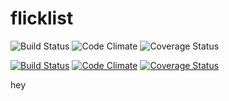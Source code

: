 # flicklist

![Build Status](https://codeship.com/projects/b23def40-c932-0134-f742-3a0fd8dae151/status?branch=master)
![Code Climate](https://codeclimate.com/github/yonatanmk/flicklist.png)
![Coverage Status](https://coveralls.io/repos/yonatanmk/flicklist/badge.png)

[ ![Build Status](https://app.codeship.com/projects/b23def40-c932-0134-f742-3a0fd8dae151/status?branch=master)](https://app.codeship.com/projects/199219)
[![Code Climate](https://codeclimate.com/github/yonatanmk/flicklist/badges/gpa.svg)](https://codeclimate.com/github/yonatanmk/flicklist)
[![Coverage Status](https://coveralls.io/repos/github/yonatanmk/flicklist/badge.svg?branch=master)](https://coveralls.io/github/yonatanmk/flicklist?branch=master)

hey
